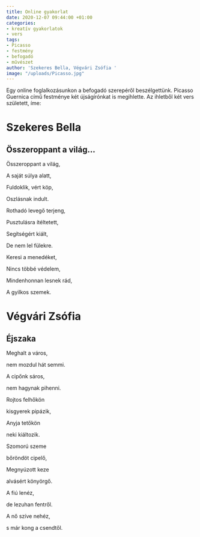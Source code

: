 ```yaml
---
title: Online gyakorlat
date: 2020-12-07 09:44:00 +01:00
categories:
- kreatív gyakorlatok
- vers
tags:
- Picasso
- festmény
- befogadó
- művészet
author: 'Szekeres Bella, Végvári Zsófia '
image: "/uploads/Picasso.jpg"
---
```


Egy online foglalkozásunkon a befogadó szerepéről beszélgettünk. Picasso Guernica című festménye két újságírónkat is megihlette. Az ihletből két vers született, íme: 


# Szekeres Bella 


## Összeroppant a világ...


Összeroppant a világ,

A saját súlya alatt,

Fuldoklik, vért köp,

Oszlásnak indult.



Rothadó levegő terjeng,

Pusztulásra ítéltetett,

Segítségért kiált,

De nem lel fülekre.



Keresi a menedéket,

Nincs többé védelem,

Mindenhonnan lesnek rád,

A gyilkos szemek.



# Végvári Zsófia


## Éjszaka


Meghalt a város, 

nem mozdul hát semmi. 

A cipőnk sáros, 

nem hagynak pihenni. 

Rojtos felhőkön

kisgyerek pipázik,

Anyja tetőkön

neki kiáltozik. 

Szomorú szeme

bőröndöt cipelő, 

Megnyúzott keze

alvásért könyörgő. 

A fiú lenéz,

de lezuhan fentről.

A nő szíve nehéz,

s már kong a csendtől.
